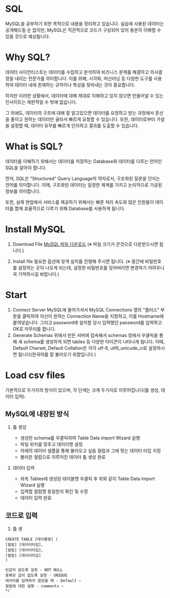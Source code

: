 # SQL
MySQL을 공부하기 위한 목적으로 내용을 정리하고 있습니다.
실습에 사용된 데이터는 공개해드릴 순 없지만, MySQL은 직관적으로 코드가 구성되어 있어 충분히 이해할 수 있을 것으로 예상됩니다.

# Why SQL?
데이터 사이언티스트는 데이터를 수집하고 분석하여 비즈니스 문제를 해결하고 의사결정을 내리는 전문가를 의미합니다.
이를 위해, 시각화, 머신러닝 등 다양한 도구를 사용하여 데이터 내에 존재하는 규칙이나 특성을 찾아내는 것이 중요합니다.

하지만 이러한 상황에서, 데이터에 대해 제대로 이해하고 있지 않으면 만들어낼 수 있는 인사이트는 제한적일 수 밖에 없습니다.

그 외에도, 데이터의 구조에 대해 잘 알고있으면 데이터를 요청하고 받는 과정에서 혼선을 줄이고 원하는 데이터만 골라서 빠르게 요청할 수 있습니다. 또한, 데이터로부터 가설을 설정할 때, 데이터 유무를 빠르게 인지하고 결과를 도출할 수 있습니다.

# What is SQL?
데이터를 이해하기 위해서는 데이터를 저장하는 Database와 데이터를 다루는 언어인 SQL을 알아야 합니다.

먼저, SQL은 "Structured" Query Language의 약자로서, 구조화된 질문을 던지는 언어를 의미합니다.
이때, 구조화된 데이터는 일정한 체계를 가지고 논리적으로 가공된 정보를 의미합니다.

또한, 실제 현업에서 서비스를 제공하기 위해서는 빠른 처리 속도와 많은 인원들이 데이터를 함께 효율적으로 다루기 위해 Database를 사용하게 됩니다. 

# Install MySQL
1. Download File
   [MySQL 파일 다운로드](https://dev.mysql.com/downloads/installer/)
   (※ 파일 크기가 큰것으로 다운받으시면 됩니다.)

3. Install file
   필요한 옵션에 맞게 설치를 진행해 주시면 됩니다.
   (※ 중간에 비밀번호를 설정하는 곳이 나오게 되는데, 설정한 비밀번호를 잊어버리면 변경하기 어려우니 꼭 기억하시길 바랍니다.)

# Start
1. Connect Server
  MySQL에 들어가셔서 MySQL Connections 옆의 "플러스" 부분을 클릭하여 자신이 원하는 Connection Name을 지정하고, 이를 Hostname에 붙여넣습니다. 그리고 password에 설치할 당시 입력했던 password를 입력하고 OK로 마무리를 합니다.
2. Generate Schemas
   위에서 만든 서버에 접속해서 schemas 창에서 우클릭을 통해 새 schema를 생성하게 되면 tables 등 다양한 아이콘이 나타나게 됩니다.
   이때, Default Charset, Default Collation은 각각 utf-8, utf8_unicude_ci로 설정하시면 됩니다(한국어를 잘 불러오기 위함입니다.)

# Load csv files
  기본적으로 두가지의 방식이 있으며, 각 단계는 크게 두가지로 이루어집니다(틀 생성, 데이터 입력).
  ## MySQL에 내장된 방식
  1. 틀 생성
     - 생성한 schema를 우클릭하여 Table Data import Wizard 실행
     - 파일 위치를 맞추고 데이터명 설정
     - 아래의 데이터 샘플을 통해 불러오고 싶음 컬럼과 그에 맞는 데이터 타입 지정
     - 불러온 컬럼으로 이루어진 데이터 틀 생성 완료
       
  2. 데이터 입력
     - 좌측 Tables에 생성된 테이블명 우클릭 후 위와 같이 Table Data import Wizard 실행
     - 입력할 컬럼명 동일한지 확인 및 수정
     - 데이터 입력 완료
   
  ## 코드로 입력
  1. 틀 생
```
CREATE TABLE [테이블명] (
[컬럼] [데이터타입],
[컬럼] [데이터타입],
[컬럼] [데이터타입]
)

빈값이 없도록 설정 - NOT NULL
중복된 값이 없도록 설정 - UNIQUE
데이터를 입력하지 않았을 때 - Default ~
컬럼에 대한 설명 - comments ~
*/
```

     
     
     

   




